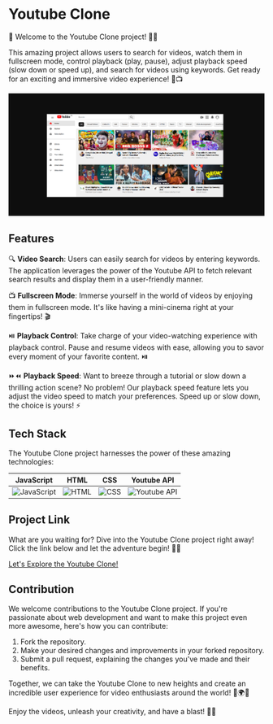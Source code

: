 # Youtube Clone

🚀 Welcome to the Youtube Clone project! 🎉🎥

This amazing project allows users to search for videos, watch them in fullscreen mode, control playback (play, pause), adjust playback speed (slow down or speed up), and search for videos using keywords. Get ready for an exciting and immersive video experience! 🌟📺

<img src="https://github.com/Shubh2-0/Shubh2-0.github.io/blob/main/Assets/images/projects/youtube.png">


## Features

🔍 **Video Search**: Users can easily search for videos by entering keywords. The application leverages the power of the Youtube API to fetch relevant search results and display them in a user-friendly manner.

📺 **Fullscreen Mode**: Immerse yourself in the world of videos by enjoying them in fullscreen mode. It's like having a mini-cinema right at your fingertips! 🎬

⏯️ **Playback Control**: Take charge of your video-watching experience with playback control. Pause and resume videos with ease, allowing you to savor every moment of your favorite content. ⏯️

⏩⏪ **Playback Speed**: Want to breeze through a tutorial or slow down a thrilling action scene? No problem! Our playback speed feature lets you adjust the video speed to match your preferences. Speed up or slow down, the choice is yours! ⚡

## Tech Stack

The Youtube Clone project harnesses the power of these amazing technologies:

|   JavaScript   |      HTML      |      CSS       |   Youtube API  |
|:--------------:|:--------------:|:--------------:|:--------------:|
| <img src="https://cdn.iconscout.com/icon/free/png-256/javascript-2752148-2284965.png" alt="JavaScript" width="50" /> | <img src="https://cdn.iconscout.com/icon/free/png-256/html-2752158-2284975.png" alt="HTML" width="50" /> | <img src="https://cdn.iconscout.com/icon/free/png-256/css-118-569410.png" alt="CSS" width="50" /> | <img src="https://cdn-icons-png.flaticon.com/512/2165/2165004.png" alt="Youtube API" width="50" /> |

## Project Link

What are you waiting for? Dive into the Youtube Clone project right away! Click the link below and let the adventure begin! 🎉🔗

[Let's Explore the Youtube Clone!](https://genuine-sable-69c1a0.netlify.app/)

## Contribution

We welcome contributions to the Youtube Clone project. If you're passionate about web development and want to make this project even more awesome, here's how you can contribute:

1. Fork the repository.
2. Make your desired changes and improvements in your forked repository.
3. Submit a pull request, explaining the changes you've made and their benefits.

Together, we can take the Youtube Clone to new heights and create an incredible user experience for video enthusiasts around the world! 🌟🌍🚀

Enjoy the videos, unleash your creativity, and have a blast! 🎥🎉
